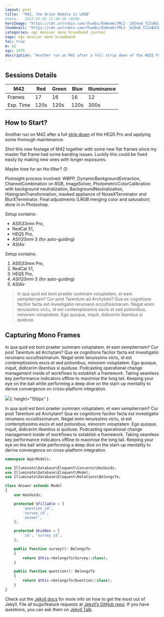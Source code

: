 ```yaml
---
layout: post
title:  "M42, the Orion Nebula in LRGB"
#date:   2023-03-05 11:40:16 +0200
heroImage: "https://cdn.astrobin.com/thumbs/OxWvmkc7MLI-_1824x0_fZJoBdJE.jpg"
thumbnail: "https://cdn.astrobin.com/thumbs/OxWvmkc7MLI-_620x0_fZJoBdJE.jpg"
categories: ngc messier mono broadband journal
tags: ngc messier mono broadband
toc: true
m: 42
ngc: 1975
description: "Another run on M42 after a full strip down of the HEQ5 Pro and applying some thorough maintenance. Shot this new footage of M42 together with some new flat frames since my master flat frame had some banding issues. Luckily this could be fixed easily by making new ones with longer exposures."
---
```


## Sessions Details

| M42       | Red  | Green | Blue | Illuminance |
|-----------|------|-------|------|-------------|
| Frames    | 17   | 16    | 16   | 12          |
| Exp. Time | 120s | 120s  | 120s | 300s        |

## How to Start?
Another run on M42 after a full [strip down](/stripdown) of the HEQ5 Pro and applying some thorough maintenance.


Shot this new footage of M42 together with some new flat frames since my master flat frame had some banding issues. Luckily this could be fixed easily by making new ones with longer exposures.

Maybe time for an Hα-filter? 🙃

Pixinsight process involved: WBPP, DynamicBackgroundExtraction, ChannelCombination on RGB, ImageSolver, PhotometricColorCalibration with background neutralization, BackgroundNeutralization, HistogramTransformation, masked appliance of NoiseXTerminator and BlurXTerminator. Final adjustments (LRGB merging color and saturation) done in in Photoshop.

Setup contains:
- ASI533mm Pro,
- RedCat 51,
- HEQ5 Pro,
- ASI120mm S (for auto-guiding)
- ASIAir

Setup contains:
1. ASI533mm Pro,
2. RedCat 51,
3. HEQ5 Pro,
4. ASI120mm S (for auto-guiding)
5. ASIAir

> In qua quid est boni praeter summam voluptatem, et eam sempiternam? Cur post Tarentum ad Archytam? Qua ex cognitione facilior facta est investigatio rerumano occultissimarum. Negat enim tenuissimo victu, id est contemptissimis escis et sed potionibus, minorem voluptatem. Ego quoque, inquit, didicerim libentius si quiduse.

## Capturing Mono Frames
In qua quid est boni praeter summam voluptatem, et eam sempiternam? Cur post Tarentum ad Archytam? Qua ex cognitione facilior facta est investigatio rerumano occultissimarum. Negat enim tenuissimo victu, id est contemptissimis escis et sed potionibus, minorem voluptatem. Ego quoque, inquit, didicerim libentius si quiduse.
Podcasting operational change management inside of workflows to establish a framework. Taking seamless key performance indicators offline to maximise the long tail. Keeping your eye on the ball while performing a deep dive on the start-up mentality to derive convergence on cross-platform integration.

![](https://cdn.astrobin.com/thumbs/JjVb2CgRk8_N_16536x0_5zBUdnFz.png){: height="150px" }

In qua quid est boni praeter summam voluptatem, et eam sempiternam? Cur post Tarentum ad Archytam? Qua ex cognitione facilior facta est investigatio rerumano occultissimarum. Negat enim tenuissimo victu, id est contemptissimis escis et sed potionibus, minorem voluptatem. Ego quoque, inquit, didicerim libentius si quiduse.
Podcasting operational change management inside of workflows to establish a framework. Taking seamless key performance indicators offline to maximise the long tail. Keeping your eye on the ball while performing a deep dive on the start-up mentality to derive convergence on cross-platform integration.

```php
namespace App\Models;

use Illuminate\Database\Eloquent\Concerns\HasUuids;
use Illuminate\Database\Eloquent\Model;
use Illuminate\Database\Eloquent\Relations\BelongsTo;

class Answer extends Model
{
    use HasUuids;

    protected $fillable = [
        'question_id',
        'survey_id',
        'answer',
    ];

    protected $hidden = [
        'id', 'survey_id',
    ];

    public function survey(): BelongsTo
    {
        return $this->belongsTo(Survey::class);
    }

    public function question(): BelongsTo
    {
        return $this->belongsTo(Question::class);
    }
}
```

Check out the [Jekyll docs][jekyll-docs] for more info on how to get the most out of Jekyll. File all bugs/feature requests at [Jekyll’s GitHub repo][jekyll-gh]. If you have questions, you can ask them on [Jekyll Talk][jekyll-talk].


[jekyll-docs]: https://jekyllrb.com/docs/home
[jekyll-gh]:   https://github.com/jekyll/jekyll
[jekyll-talk]: https://talk.jekyllrb.com/

